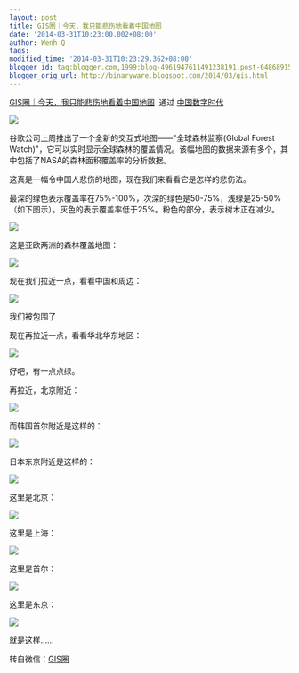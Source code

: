 ```yaml
---
layout: post
title: GIS圈｜今天，我只能悲伤地看着中国地图
date: '2014-03-31T10:23:00.002+08:00'
author: Wenh Q
tags:
modified_time: '2014-03-31T10:23:29.362+08:00'
blogger_id: tag:blogger.com,1999:blog-4961947611491238191.post-6486891531264447554
blogger_orig_url: http://binaryware.blogspot.com/2014/03/gis.html
---
```


[GIS圈｜今天，我只能悲伤地看着中国地图](http://feedproxy.google.com/~r/chinadigitaltimes/IyPt/~3/iLzfktKPjCE/)  通过
[中国数字时代](http://chinadigitaltimes.net/chinese)

![](https://images-blogger-opensocial.googleusercontent.com/gadgets/proxy?url=http%3A%2F%2Fmmbiz.qpic.cn%2Fmmbiz%2FtsPgjl8wGpZ3TJakTaTHia4nYLvxmeovyb1qIqdIaUU54zh95ICWHLiaoKTOLGPEP6tXEmUOnyck5VZAaibeUBa1g%2F0&container=blogger&gadget=a&rewriteMime=image%2F*)


谷歌公司上周推出了一个全新的交互式地图——"全球森林监察(Global Forest
Watch)"，它可以实时显示全球森林的覆盖情况。该幅地图的数据来源有多个，其中包括了NASA的森林面积覆盖率的分析数据。

这真是一幅令中国人悲伤的地图，现在我们来看看它是怎样的悲伤法。

最深的绿色表示覆盖率在75%-100%，次深的绿色是50-75%，浅绿是25-50%（如下图示）。灰色的表示覆盖率低于25%。粉色的部分，表示树木正在减少。

![](https://images-blogger-opensocial.googleusercontent.com/gadgets/proxy?url=http%3A%2F%2Fmmbiz.qpic.cn%2Fmmbiz%2FtsPgjl8wGpZ3TJakTaTHia4nYLvxmeovyDgzQLGiazNCibpJ6ibB83l8WtdTq3EicUS11zRptdOibibAc4L7rUmrkru7A%2F0&container=blogger&gadget=a&rewriteMime=image%2F*)

这是亚欧两洲的森林覆盖地图：

![](https://images-blogger-opensocial.googleusercontent.com/gadgets/proxy?url=http%3A%2F%2Fmmbiz.qpic.cn%2Fmmbiz%2FtsPgjl8wGpZ3TJakTaTHia4nYLvxmeovyZ9e24TzUJdadrEHicXVFA4cxIKVmvxiaJtkKcibEJCWZwFXhX6oS9Tib0w%2F0&container=blogger&gadget=a&rewriteMime=image%2F*)

现在我们拉近一点，看看中国和周边：

![](https://images-blogger-opensocial.googleusercontent.com/gadgets/proxy?url=http%3A%2F%2Fmmbiz.qpic.cn%2Fmmbiz%2FtsPgjl8wGpZ3TJakTaTHia4nYLvxmeovyb1qIqdIaUU54zh95ICWHLiaoKTOLGPEP6tXEmUOnyck5VZAaibeUBa1g%2F0&container=blogger&gadget=a&rewriteMime=image%2F*)

我们被包围了

现在再拉近一点，看看华北华东地区：

![](https://images-blogger-opensocial.googleusercontent.com/gadgets/proxy?url=http%3A%2F%2Fmmbiz.qpic.cn%2Fmmbiz%2FtsPgjl8wGpZ3TJakTaTHia4nYLvxmeovywSVS7nbOiacPuxkc9W8zLqoLM54vNOiaqnoMU0fjsQ65U1AAR5YHVAYA%2F0&container=blogger&gadget=a&rewriteMime=image%2F*)

好吧，有一点点绿。

再拉近，北京附近：

![](https://images-blogger-opensocial.googleusercontent.com/gadgets/proxy?url=http%3A%2F%2Fmmbiz.qpic.cn%2Fmmbiz%2FtsPgjl8wGpZ3TJakTaTHia4nYLvxmeovyPyYaDwT9vqia9DCBPYsWRpEmGsh4k9A17gsWwib0upY6UsQib7EKVps4A%2F0&container=blogger&gadget=a&rewriteMime=image%2F*)

而韩国首尔附近是这样的：

![](https://images-blogger-opensocial.googleusercontent.com/gadgets/proxy?url=http%3A%2F%2Fmmbiz.qpic.cn%2Fmmbiz%2FtsPgjl8wGpZ3TJakTaTHia4nYLvxmeovyIL0sPIFjABYIr2I5cD7D9VNMJkT51CgLzB8LItLqEkRsrOPib6euL6A%2F0&container=blogger&gadget=a&rewriteMime=image%2F*)

日本东京附近是这样的：

![](https://images-blogger-opensocial.googleusercontent.com/gadgets/proxy?url=http%3A%2F%2Fmmbiz.qpic.cn%2Fmmbiz%2FtsPgjl8wGpZ3TJakTaTHia4nYLvxmeovyQ0qDlULzqZ0kSG1wtFyCK0l5QC5ibMGVsUz1ZibcWSDbicrPIGiavDn7BQ%2F0&container=blogger&gadget=a&rewriteMime=image%2F*)

这里是北京：

![](https://images-blogger-opensocial.googleusercontent.com/gadgets/proxy?url=http%3A%2F%2Fmmbiz.qpic.cn%2Fmmbiz%2FtsPgjl8wGpZ3TJakTaTHia4nYLvxmeovy1Zle24E13TRiaicNw3ibINicDDicA4dmicibGjiaQuJwdTjWxbaKcnayrZpibRA%2F0&container=blogger&gadget=a&rewriteMime=image%2F*)

这里是上海：

![](https://images-blogger-opensocial.googleusercontent.com/gadgets/proxy?url=http%3A%2F%2Fmmbiz.qpic.cn%2Fmmbiz%2FtsPgjl8wGpZ3TJakTaTHia4nYLvxmeovygUPbA4uoMMgH3OdTqFRdMfphvZPNQSiaD7liaqfRssulD9bqCm4cQ3Hw%2F0&container=blogger&gadget=a&rewriteMime=image%2F*)

这里是首尔：

![](https://images-blogger-opensocial.googleusercontent.com/gadgets/proxy?url=http%3A%2F%2Fmmbiz.qpic.cn%2Fmmbiz%2FtsPgjl8wGpZ3TJakTaTHia4nYLvxmeovyX1CCIcEzficgUFIcv0yuI9a2OwDUPR5FjMCmulgW7fC4L1YSNdDn9Pw%2F0&container=blogger&gadget=a&rewriteMime=image%2F*)

这里是东京：

![](https://images-blogger-opensocial.googleusercontent.com/gadgets/proxy?url=http%3A%2F%2Fmmbiz.qpic.cn%2Fmmbiz%2FtsPgjl8wGpZ3TJakTaTHia4nYLvxmeovy32aVORsRwn4qUsl3iandnyJNyFU4rIYOODeQtHVokPlShscMLBEszwQ%2F0&container=blogger&gadget=a&rewriteMime=image%2F*)



就是这样……

转自微信：[GIS圈](http://mp.weixin.qq.com/s?__biz=MzA4NTMxNjExMA==&mid=200082713&idx=3&sn=eabf7912637aec4e29af3641834392ee&scene=2&from=timeline&isappinstalled=0&uin=NjUwNjg5NjI0)

